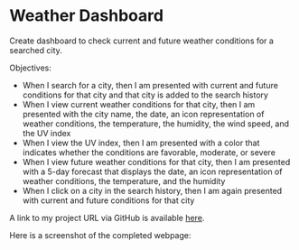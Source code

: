 # Weather Dashboard
Create dashboard to check current and future weather conditions for a searched city.

Objectives:
- When I search for a city, then I am presented with current and future conditions for that city and that city is added to the search history
- When I view current weather conditions for that city, then I am presented with the city name, the date, an icon representation of weather conditions, the temperature, the humidity, the wind speed, and the UV index
- When I view the UV index, then I am presented with a color that indicates whether the conditions are favorable, moderate, or severe
- When I view future weather conditions for that city, then I am presented with a 5-day forecast that displays the date, an icon representation of weather conditions, the temperature, and the humidity
- When I click on a city in the search history, then I am again presented with current and future conditions for that city

A link to my project URL via GitHub is available [here](https://lexiehansen.github.io/weatherdashboard/).

Here is a screenshot of the completed webpage: